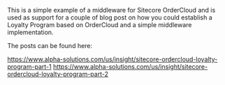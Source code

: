 This is a simple example of a middleware for Sitecore OrderCloud and is used as support for a couple of blog post on how you could establish a Loyalty Program based on OrderCloud and a simple middleware implementation. 

The posts can be found here:

https://www.alpha-solutions.com/us/insight/sitecore-ordercloud-loyalty-program-part-1
https://www.alpha-solutions.com/us/insight/sitecore-ordercloud-loyalty-program-part-2


